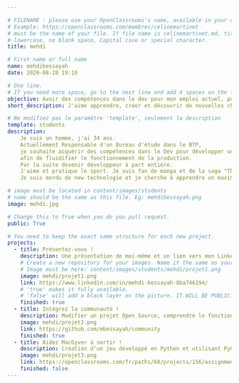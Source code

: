 ```yaml
---

# FILENAME : please use your OpenClassrooms's name, available in your url.
# Example: https://openclassrooms.com/membres/celinemartinet
# must be the name of your file. If file name is celinemartinet.md, title is celinemartinet.
# lowercase, no blank space, Capital case or special character.
title: mehdi

# First name or full name
name: mehdibessayah
date: 2020-08-28 19:19

# One line.
# If you need more space, go to the next line and add 4 spaces on the left, as in 'description'.
objective: Avoir des compétences dans le dev pour mon emploi actuel, puis devenir développeur à part entière.
short_description: J'aime apprendre, créer et découvrir de nouvelles choses.

# Ne modifiez pas le paramètre 'template', seulement la description
template: students
description:
    Je suis un homme, j'ai 34 ans.
    Actuellement Responsable d'un Bureau d'étude dans le BTP,
    je souhaite acquérir des compétences dans le Dev pour développer une application ou autre
    afin de fluidifier le fonctionnement de la production.
    Par la suite devenir développeur à part entière.
    J'aime et pratique le sport. Je suis fan de manga et de la saga "The Witcher".
    Je suis mordu de new technologie et je cherche à apprendre un maximum de chose.

# image must be located in content/images/students
# name should be the same as this file. Eg: mehdibessayah.png
image: mehdi.jpg

# Change this to True when you do you pull request.
public: True

# You need to keep the exact same structure for each new project.
projects:
  - title: Présentez-vous !
    description: Une présentation de moi-même et un lien vers mon LinkedIn.
    # Create a new repository for your images. Name it the same as your nickname and profile picture.
    # Image must be here: content/images/students/mehdi/projet1.png
    image: mehdi/projet1.png
    link: https://www.linkedin.com/in/mehdi-bessayah-8ba746194/
    # 'true' makes it fully available.
    # 'false' will add a black layer on the picture. IT WILL BE PUBLIC!
    finished: true
  - title: Intégrez la communauté !
    description: Modifier un projet Open Source, comprendre le fonctionnement de Git, Github et des pull requests.
    image: mehdi/projet2.png
    link: https://github.com/mbessayah/community
    finished: true
  - title: Aidez MacGyver à sortir !
    description: Création d’un jeu développé en Python et utilisant PyGame.
    image: mehdi/projet3.png
    link: https://openclassrooms.com/fr/paths/68/projects/156/assignment
    finished: false
---
```


